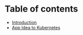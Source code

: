# Table of contents

* [Introduction](gitbook/readme.md)
* [App Idea to Kubernetes](app-idea-to-kubernetes.md)

